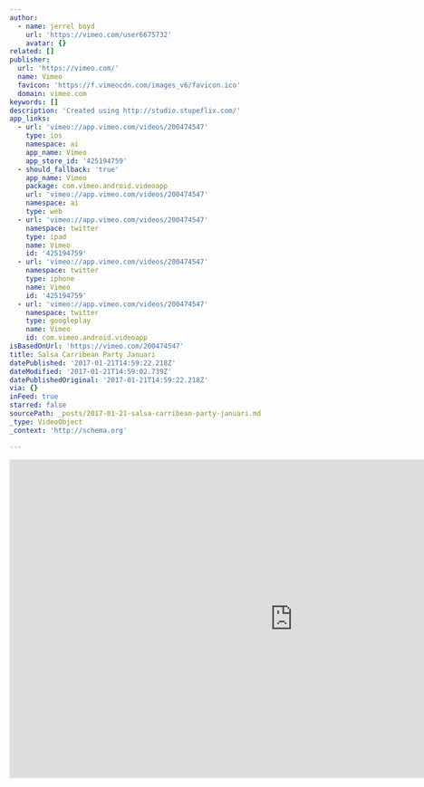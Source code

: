 ```yaml
---
author:
  - name: jerrel boyd
    url: 'https://vimeo.com/user6675732'
    avatar: {}
related: []
publisher:
  url: 'https://vimeo.com/'
  name: Vimeo
  favicon: 'https://f.vimeocdn.com/images_v6/favicon.ico'
  domain: vimeo.com
keywords: []
description: 'Created using http://studio.stupeflix.com/'
app_links:
  - url: 'vimeo://app.vimeo.com/videos/200474547'
    type: ios
    namespace: ai
    app_name: Vimeo
    app_store_id: '425194759'
  - should_fallback: 'true'
    app_name: Vimeo
    package: com.vimeo.android.videoapp
    url: 'vimeo://app.vimeo.com/videos/200474547'
    namespace: ai
    type: web
  - url: 'vimeo://app.vimeo.com/videos/200474547'
    namespace: twitter
    type: ipad
    name: Vimeo
    id: '425194759'
  - url: 'vimeo://app.vimeo.com/videos/200474547'
    namespace: twitter
    type: iphone
    name: Vimeo
    id: '425194759'
  - url: 'vimeo://app.vimeo.com/videos/200474547'
    namespace: twitter
    type: googleplay
    name: Vimeo
    id: com.vimeo.android.videoapp
isBasedOnUrl: 'https://vimeo.com/200474547'
title: Salsa Carribean Party Januari
datePublished: '2017-01-21T14:59:22.218Z'
dateModified: '2017-01-21T14:59:02.739Z'
datePublishedOriginal: '2017-01-21T14:59:22.218Z'
via: {}
inFeed: true
starred: false
sourcePath: _posts/2017-01-21-salsa-carribean-party-januari.md
_type: VideoObject
_context: 'http://schema.org'

---
```

<iframe src="https://cdn.embedly.com/widgets/media.html?src=https%3A%2F%2Fplayer.vimeo.com%2Fvideo%2F200474547&amp;url=https%3A%2F%2Fvimeo.com%2F200474547&amp;image=https%3A%2F%2Fi.vimeocdn.com%2Fvideo%2F613986847_1280.jpg&amp;key=b7d04c9b404c499eba89ee7072e1c4f7&amp;type=text%2Fhtml&amp;schema=vimeo" width="1000" height="563" scrolling="no" frameborder="0" allowfullscreen="" style=""></iframe>